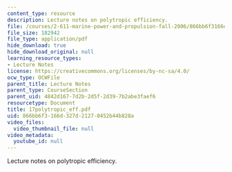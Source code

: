 ```yaml
---
content_type: resource
description: Lecture notes on polytropic efficiency.
file: /courses/2-611-marine-power-and-propulsion-fall-2006/866bb6f3166d327d21270452b44b828a_17polytropic_eff.pdf
file_size: 182942
file_type: application/pdf
hide_download: true
hide_download_original: null
learning_resource_types:
- Lecture Notes
license: https://creativecommons.org/licenses/by-nc-sa/4.0/
ocw_type: OCWFile
parent_title: Lecture Notes
parent_type: CourseSection
parent_uid: 4842d167-7d2b-2d5f-2d39-7b2abe3faef6
resourcetype: Document
title: 17polytropic_eff.pdf
uid: 866bb6f3-166d-327d-2127-0452b44b828a
video_files:
  video_thumbnail_file: null
video_metadata:
  youtube_id: null
---
```

Lecture notes on polytropic efficiency.
